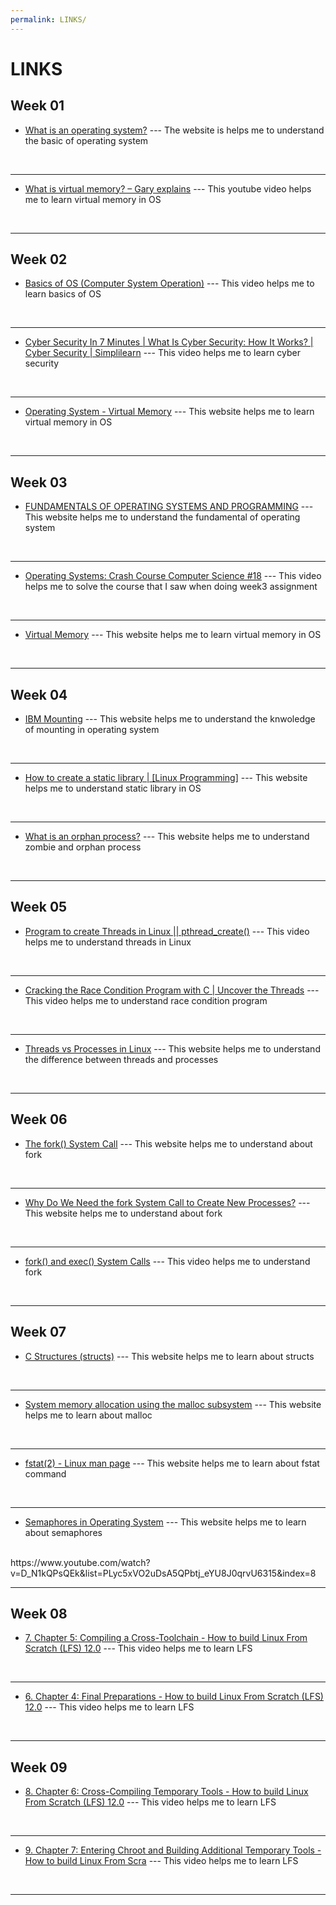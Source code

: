 ```yaml
---
permalink: LINKS/
---
```


# LINKS

## Week 01
* [What is an operating system?](https://edu.gcfglobal.org/en/computerbasics/understanding-operating-systems/1/#) ---
The website is helps me to understand the basic of operating system
<br>
<hr>

* [What is virtual memory? – Gary explains](https://www.youtube.com/watch?v=2quKyPnUShQ) --- This youtube video helps me to learn virtual memory in OS
<br>
<hr>

## Week 02
* [Basics of OS (Computer System Operation)](https://www.youtube.com/watch?v=VjPgYcQqqN0) --- This video helps me to learn basics of OS
<br>
<hr>

* [Cyber Security In 7 Minutes | What Is Cyber Security: How It Works? | Cyber Security | Simplilearn](https://www.youtube.com/watch?v=inWWhr5tnEA) --- This video helps me to learn cyber security
<br>
<hr>

* [Operating System - Virtual Memory](https://www.tutorialspoint.com/operating_system/os_virtual_memory.htm) --- This website helps me to learn virtual memory in OS
<br>
<hr>

## Week 03
* [FUNDAMENTALS OF OPERATING SYSTEMS AND PROGRAMMING](https://www.mit.edu.au/study-with-us/units/MN404/MN404%20-%20Fundamentals%20of%20Operating%20Systems%20and%20Programming) --- This website helps me to understand the fundamental of operating system
<br>
<hr>

* [Operating Systems: Crash Course Computer Science #18](https://www.youtube.com/watch?v=26QPDBe-NB8) --- This video helps me to solve the course that I saw when doing week3 assignment
<br>
<hr>

* [Virtual Memory](https://www.techtarget.com/searchstorage/definition/virtual-memory) --- This website helps me to learn virtual memory in OS
<br>
<hr>

## Week 04
* [IBM Mounting](https://www.ibm.com/docs/sr/aix/7.1?topic=systems-mounting) --- This website helps me to understand the knwoledge of mounting in operating system
<br>
<hr>

* [How to create a static library | [Linux Programming]](https://www.youtube.com/watch?v=3RmIVDgPmGk) --- This website helps me to understand static library in OS
<br>
<hr>

* [What is an orphan process?](https://www.codingninjas.com/studio/library/zombie-and-orphan-process-in-os) --- This website helps me to understand zombie and orphan process
<br>
<hr>

## Week 05
* [Program to create Threads in Linux || pthread_create()](https://www.youtube.com/watch?v=Ga9uegju0EQ&list=PLlr7wO747mNp5nn0hteJFnt1rpdx6GG-_&index=12) --- This video helps me to understand threads in Linux
<br>
<hr>

* [Cracking the Race Condition Program with C | Uncover the Threads](https://www.youtube.com/watch?v=dIkmqS2wAFE&list=PLlr7wO747mNp5nn0hteJFnt1rpdx6GG-_&index=14) --- This video helps me to understand race condition program
<br>
<hr>

* [Threads vs Processes in Linux](https://www.scaler.com/topics/linux-thread/) --- This website helps me to understand the difference between threads and processes
<br>
<hr>

## Week 06
* [The fork() System Call](https://www.csl.mtu.edu/cs4411.ck/www/NOTES/process/fork/create.html) --- This website helps me to understand about fork
<br>
<hr>

* [Why Do We Need the fork System Call to Create New Processes?](https://www.baeldung.com/linux/fork-child-process) --- This website helps me to understand about fork
<br>
<hr>

* [fork() and exec() System Calls](https://youtube.com/watch?v=IFEFVXvjiHY) --- This video helps me to understand fork
<br>
<hr>

## Week 07
* [C Structures (structs)](https://www.w3schools.com/c/c_structs.php) --- This website helps me to learn about structs
<br>
<hr>

* [System memory allocation using the malloc subsystem](https://www.ibm.com/docs/en/aix/7.1?topic=concepts-system-memory-allocation-using-malloc-subsystem) --- This website helps me to learn about malloc
<br>
<hr>

* [fstat(2) - Linux man page](https://linux.die.net/man/2/fstat) --- This website helps me to learn about fstat command
<br>
<hr>

* [Semaphores in Operating System](https://byjus.com/gate/semaphores-in-operating-system-notes/) --- This website helps me to learn about semaphores
<br>
https://www.youtube.com/watch?v=D_N1kQPsQEk&list=PLyc5xVO2uDsA5QPbtj_eYU8J0qrvU6315&index=8<hr>

## Week 08
* [7. Chapter 5: Compiling a Cross-Toolchain - How to build Linux From Scratch (LFS) 12.0](https://www.youtube.com/watch?v=uggsnHSELos&list=PLyc5xVO2uDsA5QPbtj_eYU8J0qrvU6315&index=7) --- This video helps me to learn LFS
<br>
<hr>

* [6. Chapter 4: Final Preparations - How to build Linux From Scratch (LFS) 12.0](https://www.youtube.com/watch?v=Z5ijC_b2U4o&list=PLyc5xVO2uDsA5QPbtj_eYU8J0qrvU6315&index=6) --- This video helps me to learn LFS
<br>
<hr>

## Week 09
* [8. Chapter 6: Cross-Compiling Temporary Tools - How to build Linux From Scratch (LFS) 12.0](https://www.youtube.com/watch?v=D_N1kQPsQEk&list=PLyc5xVO2uDsA5QPbtj_eYU8J0qrvU6315&index=8) --- This video helps me to learn LFS
<br>
<hr>

* [9. Chapter 7: Entering Chroot and Building Additional Temporary Tools - How to build Linux From Scra](https://www.youtube.com/watch?v=y8uAMEK0FVc&list=PLyc5xVO2uDsA5QPbtj_eYU8J0qrvU6315&index=9) --- This video helps me to learn LFS
<br>
<hr>
